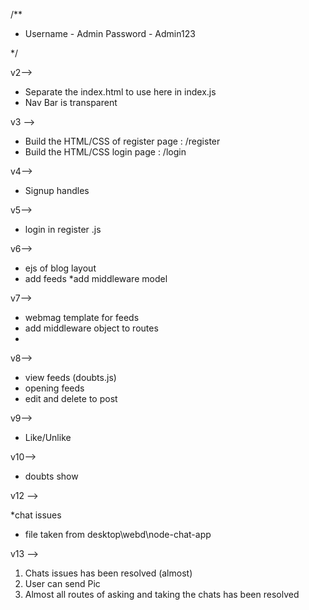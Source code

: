 /**
 * Username - Admin
  Password  - Admin123 

 */



v2-->

* Separate the index.html to use here in  index.js
* Nav Bar is transparent


v3 -->

* Build the HTML/CSS of register page  : /register
* Build the HTML/CSS login page : /login


v4-->
* Signup handles

v5-->
* login in register .js

v6-->
* ejs of blog layout
* add feeds 
*add middleware model


v7-->
* webmag template for feeds
* add middleware object to routes
* 

v8--> 

* view feeds (doubts.js)
* opening feeds
* edit and delete to post


v9-->
* Like/Unlike

v10-->
* doubts show


v12 -->

*chat issues
* file taken from desktop\webd\node-chat-app

v13 -->

1) Chats issues has been resolved (almost)
2) User can send Pic
3) Almost all routes of asking and taking the chats has been resolved

